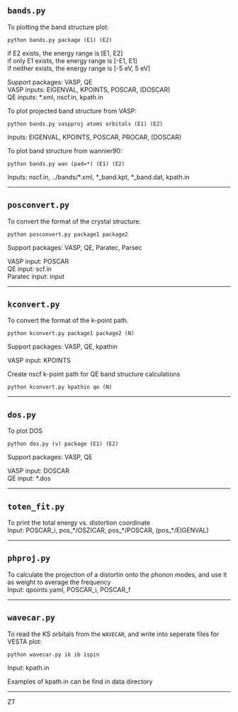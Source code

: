 ## `bands.py`

To plotting the band structure plot:
```
python bands.py package (E1) (E2)
```
if E2 exists, the energy range is [E1, E2]  
if only E1 exists, the energy range is [-E1, E1]  
if neither exists, the energy range is [-5 eV, 5 eV]

Support packages: VASP, QE  
VASP inputs: EIGENVAL, KPOINTS, POSCAR, (DOSCAR)  
QE inputs: \*.xml, nscf.in, kpath.in

To plot projected band structure from VASP:
```
python bands.py vaspproj atoms orbitals (E1) (E2)
```
Inputs: EIGENVAL, KPOINTS, POSCAR, PROCAR, (DOSCAR)

To plot band structure from wannier90:
```
python bands.py wan (pad=*) (E1) (E2)
```
Inputs: nscf.in, ../bands/\*.xml, \*\_band.kpt, \*\_band.dat, kpath.in

---

## `posconvert.py`

To convert the format of the crystal structure.
```
python posconvert.py package1 package2
```
Support packages: VASP, QE, Paratec, Parsec

VASP input: POSCAR  
QE input: scf.in  
Paratec input: input

---

## `kconvert.py`

To convert the format of the k-point path.
```
python kconvert.py package1 package2 (N)
```
Support packages: VASP, QE, kpathin

VASP input: KPOINTS  

Create nscf k-point path for QE band structure calculations
```
python kconvert.py kpathin qe (N)
```

---

## `dos.py`

To plot DOS  
```
python dos.py (v) package (E1) (E2)
```
Support packages: VASP, QE

VASP input: DOSCAR  
QE input: \*.dos

---

## `toten_fit.py`

To print the total energy vs. distortion coordinate  
Input: POSCAR\_i, pos\_\*/OSZICAR, pos\_\*/POSCAR, (pos\_\*/EIGENVAL)

---

## `phproj.py`

To calculate the projection of a distortin onto the phonon modes, and use it as weight to average the frequency  
Input: qpoints.yaml, POSCAR\_i, POSCAR\_f

---

## `wavecar.py`

To read the KS orbitals from the `WAVECAR`, and write into seperate files for VESTA plot:
```
python wavecar.py ik ib ispin
```
Input: kpath.in

Examples of kpath.in can be find in data directory

---

ZT
